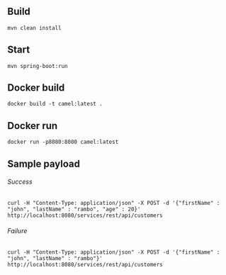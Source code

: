 
## Build

`mvn clean install`

## Start

`mvn spring-boot:run`
 
## Docker build

`docker build -t camel:latest .`

## Docker run

`docker run -p8080:8080 camel:latest`

## Sample payload

###### Success

`curl -H "Content-Type: application/json" -X POST -d '{"firstName" : "john", "lastName" : "rambo", "age" : 20}' http://localhost:8080/services/rest/api/customers`

###### Failure

`curl -H "Content-Type: application/json" -X POST -d '{"firstName" : "john", "lastName" : "rambo"}' http://localhost:8080/services/rest/api/customers`
